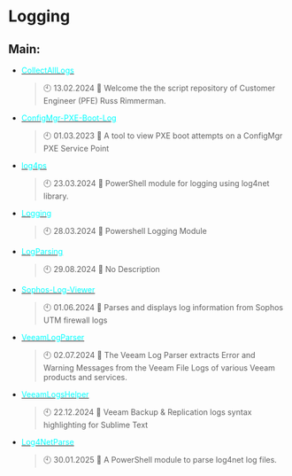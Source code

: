 # Logging

## Main:
- [<span style="color:cyan">CollectAllLogs</span>](https://github.com/Thamielis/CollectAllLogs)
	> :clock10: 13.02.2024
	> :memo: Welcome the the script repository of Customer Engineer (PFE) Russ Rimmerman.  
- [<span style="color:cyan">ConfigMgr-PXE-Boot-Log</span>](https://github.com/Thamielis/ConfigMgr-PXE-Boot-Log)
	> :clock10: 01.03.2023
	> :memo: A tool to view PXE boot attempts on a ConfigMgr PXE Service Point
- [<span style="color:cyan">log4ps</span>](https://github.com/Thamielis/log4ps)
	> :clock10: 23.03.2024
	> :memo: PowerShell module for logging using log4net library.
- [<span style="color:cyan">Logging</span>](https://github.com/Thamielis/Logging)
	> :clock10: 28.03.2024
	> :memo: Powershell Logging Module
- [<span style="color:cyan">LogParsing</span>](https://github.com/Thamielis/LogParsing)
	> :clock10: 29.08.2024
	> :memo: No Description
- [<span style="color:cyan">Sophos-Log-Viewer</span>](https://github.com/Thamielis/Sophos-Log-Viewer)
	> :clock10: 01.06.2024
	> :memo: Parses and displays log information from Sophos UTM firewall logs
- [<span style="color:cyan">VeeamLogParser</span>](https://github.com/Thamielis/VeeamLogParser)
	> :clock10: 02.07.2024
	> :memo: The Veeam Log Parser extracts Error and Warning Messages from the Veeam File Logs of various Veeam products and services.
- [<span style="color:cyan">VeeamLogsHelper</span>](https://github.com/Thamielis/VeeamLogsHelper)
	> :clock10: 22.12.2024
	> :memo: Veeam Backup & Replication logs syntax highlighting for Sublime Text
- [<span style="color:cyan">Log4NetParse</span>](https://github.com/In-Pro-Org/Log4NetParse)
	> :clock10: 30.01.2025
	> :memo: A PowerShell module to parse log4net log files.

